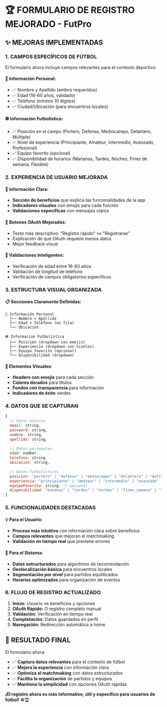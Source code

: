 # 🏆 FORMULARIO DE REGISTRO MEJORADO - FutPro

## ✨ MEJORAS IMPLEMENTADAS

### 1. **CAMPOS ESPECÍFICOS DE FÚTBOL**
El formulario ahora incluye campos relevantes para el contexto deportivo:

#### 👤 **Información Personal:**
- ✅ Nombre y Apellido (ambos requeridos)
- ✅ Edad (16-60 años, validado)
- ✅ Teléfono (mínimo 10 dígitos)
- ✅ Ciudad/Ubicación (para encuentros locales)

#### ⚽ **Información Futbolística:**
- ✅ Posición en el campo (Portero, Defensa, Mediocampo, Delantero, Múltiple)
- ✅ Nivel de experiencia (Principiante, Amateur, Intermedio, Avanzado, Profesional)
- ✅ Equipo favorito (opcional)
- ✅ Disponibilidad de horarios (Mañanas, Tardes, Noches, Fines de semana, Flexible)

### 2. **EXPERIENCIA DE USUARIO MEJORADA**

#### 🎯 **Información Clara:**
- **Sección de beneficios** que explica las funcionalidades de la app
- **Indicadores visuales** con emojis para cada función
- **Validaciones específicas** con mensajes claros

#### 🚀 **Botones OAuth Mejorados:**
- Texto más descriptivo: "Registro rápido" vs "Registrarse"
- Explicación de que OAuth requiere menos datos
- Mejor feedback visual

#### 📝 **Validaciones Inteligentes:**
- Verificación de edad entre 16-60 años
- Validación de longitud de teléfono
- Verificación de campos obligatorios específicos

### 3. **ESTRUCTURA VISUAL ORGANIZADA**

#### 📋 **Secciones Claramente Definidas:**
```
👤 Información Personal
  ├── Nombre + Apellido
  ├── Edad + Teléfono (en fila)
  └── Ubicación

⚽ Información Futbolística  
  ├── Posición (dropdown con emojis)
  ├── Experiencia (dropdown con niveles)
  ├── Equipo favorito (opcional)
  └── Disponibilidad (dropdown)
```

#### 🎨 **Elementos Visuales:**
- **Headers con emojis** para cada sección
- **Colores dorados** para títulos
- **Fondos con transparencia** para información
- **Indicadores de éxito** verdes

### 4. **DATOS QUE SE CAPTURAN**

```javascript
{
  // Datos básicos
  email: string,
  password: string,
  nombre: string,
  apellido: string,
  
  // Datos personales
  edad: number,
  telefono: string,
  ubicacion: string,
  
  // Datos futbolísticos
  posicion: "portero" | "defensa" | "mediocampo" | "delantero" | "multiple",
  experiencia: "principiante" | "amateur" | "intermedio" | "avanzado" | "profesional",
  equipoFavorito: string, // opcional
  disponibilidad: "mananas" | "tardes" | "noches" | "fines_semana" | "flexible"
}
```

### 5. **FUNCIONALIDADES DESTACADAS**

#### 💡 **Para el Usuario:**
- **Proceso más intuitivo** con información clara sobre beneficios
- **Campos relevantes** que mejoran el matchmaking
- **Validación en tiempo real** que previene errores

#### 🔧 **Para el Sistema:**
- **Datos estructurados** para algoritmos de recomendación
- **Geolocalización básica** para encuentros locales
- **Segmentación por nivel** para partidos equilibrados
- **Horarios optimizados** para organización de eventos

### 6. **FLUJO DE REGISTRO ACTUALIZADO**

1. **Inicio:** Usuario ve beneficios y opciones
2. **OAuth Rápido:** O registro completo manual
3. **Validación:** Verificación en tiempo real
4. **Completación:** Datos guardados en perfil
5. **Navegación:** Redirección automática a home

## 🎯 RESULTADO FINAL

El formulario ahora:
- ✅ **Captura datos relevantes** para el contexto de fútbol
- ✅ **Mejora la experiencia** con información clara
- ✅ **Optimiza el matchmaking** con datos estructurados
- ✅ **Facilita la organización** de partidos y equipos
- ✅ **Mantiene la simplicidad** con opciones OAuth rápidas

**¡El registro ahora es más informativo, útil y específico para usuarios de fútbol!** ⚽🏆